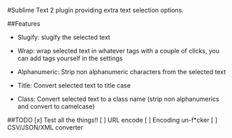 #Sublime Text 2 plugin providing extra text selection options.

##Features
- Slugify: slugify the selected text

- Wrap: wrap selected text in whatever tags with a couple of clicks,
		you can add tags yourself in the settings

- Alphanumeric: Strip non alphanumeric characters from the selected text

- Title: Convert selected text to title case

- Class: Convert selected text to a class name
		 (strip non alphanumerics and convert to camelcase)

##TODO
[x] Test all the things!!
[ ] URL encode
[ ] Encoding un-f*cker
[ ] CSV/JSON/XML converter